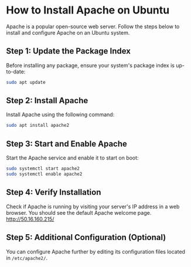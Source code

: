 # How to Install Apache on Ubuntu

Apache is a popular open-source web server. Follow the steps below to install and configure Apache on an Ubuntu system.

## Step 1: Update the Package Index
Before installing any package, ensure your system's package index is up-to-date:
```bash
sudo apt update
```

## Step 2: Install Apache
Install Apache using the following command:
```bash
sudo apt install apache2
```

## Step 3: Start and Enable Apache
Start the Apache service and enable it to start on boot:
```bash
sudo systemctl start apache2
sudo systemctl enable apache2
```

## Step 4: Verify Installation
Check if Apache is running by visiting your server's IP address in a web browser. You should see the default Apache welcome page.
http://50.16.160.215/

## Step 5: Additional Configuration (Optional)
You can configure Apache further by editing its configuration files located in `/etc/apache2/`.